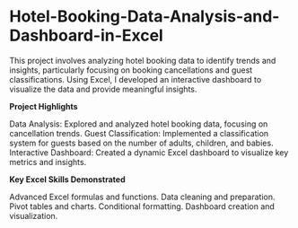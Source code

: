 # Hotel-Booking-Data-Analysis-and-Dashboard-in-Excel
This project involves analyzing hotel booking data to identify trends and insights, particularly focusing on booking cancellations and guest classifications. Using Excel, I developed an interactive dashboard to visualize the data and provide meaningful insights.

**Project Highlights**

Data Analysis: Explored and analyzed hotel booking data, focusing on cancellation trends.
Guest Classification: Implemented a classification system for guests based on the number of adults, children, and babies.
Interactive Dashboard: Created a dynamic Excel dashboard to visualize key metrics and insights.

**Key Excel Skills Demonstrated**

Advanced Excel formulas and functions.
Data cleaning and preparation.
Pivot tables and charts.
Conditional formatting.
Dashboard creation and visualization.
